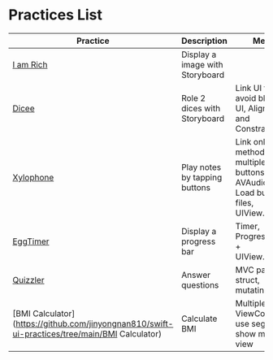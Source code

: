 # Practices List

| Practice                                                                                       | Description                     | Memo                                                                                        |
| ---------------------------------------------------------------------------------------------- | ------------------------------- | ------------------------------------------------------------------------------------------- |
| [I am Rich](https://github.com/jinyongnan810/swift-ui-practices/tree/main/I%20am%20Rich)       | Display a image with Storyboard |                                                                                             |
| [Dicee](https://github.com/jinyongnan810/swift-ui-practices/tree/main/Dicee)                   | Role 2 dices with Storyboard    | Link UI to code, avoid blocking UI, Alignment and Constraints                               |
| [Xylophone](https://github.com/jinyongnan810/swift-ui-practices/tree/main/Xylophone)           | Play notes by tapping buttons   | Link onPressed method to multiple buttons, AVAudioPlayer, Load bundle files, UIView.animate |
| [EggTimer](https://github.com/jinyongnan810/swift-ui-practices/tree/main/EggTimer)             | Display a progress bar          | Timer, Progress View + UIView.animate                                                       |
| [Quizzler](https://github.com/jinyongnan810/swift-ui-practices/tree/main/Quizzler)             | Answer questions                | MVC pattern, struct, mutating struct                                                        |
| [BMI Calculator](https://github.com/jinyongnan810/swift-ui-practices/tree/main/BMI Calculator) | Calculate BMI                   | Multiple ViewController, use segue to show modal view                                       |
